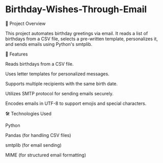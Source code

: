 # Birthday-Wishes-Through-Email

📌 Project Overview

This project automates birthday greetings via email. It reads a list of birthdays from a CSV file, selects a pre-written template, personalizes it, and sends emails using Python's smtplib.

🚀 Features

Reads birthdays from a CSV file.

Uses letter templates for personalized messages.

Supports multiple recipients with the same birth date.

Utilizes SMTP protocol for sending emails securely.

Encodes emails in UTF-8 to support emojis and special characters.

🛠️ Technologies Used

Python

Pandas (for handling CSV files)

smtplib (for email sending)

MIME (for structured email formatting)
